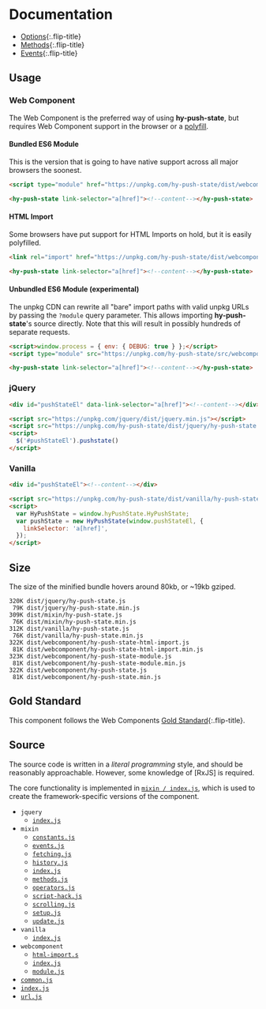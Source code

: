 # Documentation

* [Options](options.md){:.flip-title}
* [Methods](methods.md){:.flip-title}
* [Events](events.md){:.flip-title}

## Usage
### Web Component
The Web Component is the preferred way of using **hy-push-state**, but requires Web Component support in the browser or a [polyfill](https://github.com/webcomponents/webcomponentsjs).

#### Bundled ES6 Module
This is the version that is going to have native support across all major browsers the soonest.

~~~html
<script type="module" href="https://unpkg.com/hy-push-state/dist/webcomponent/hy-push-state-module.min.js"></script>

<hy-push-state link-selector="a[href]"><!--content--></hy-push-state>
~~~

#### HTML Import
Some browsers have put support for HTML Imports on hold, but it is easily polyfilled.

~~~html
<link rel="import" href="https://unpkg.com/hy-push-state/dist/webcomponent/hy-push-state.min.html">

<hy-push-state link-selector="a[href]"><!--content--></hy-push-state>
~~~

#### Unbundled ES6 Module (experimental)
The unpkg CDN can rewrite all "bare" import paths with valid unpkg URLs by passing the `?module` query parameter.
This allows importing **hy-push-state**'s source directly.
Note that this will result in possibly hundreds of separate requests.

~~~html
<script>window.process = { env: { DEBUG: true } };</script>
<script type="module" src="https://unpkg.com/hy-push-state/src/webcomponent/module?module"></script>

<hy-push-state link-selector="a[href]"><!--content--></hy-push-state>
~~~

### jQuery

~~~html
<div id="pushStateEl" data-link-selector="a[href]"><!--content--></div>

<script src="https://unpkg.com/jquery/dist/jquery.min.js"></script>
<script src="https://unpkg.com/hy-push-state/dist/jquery/hy-push-state.min.js"></script>
<script>
  $('#pushStateEl').pushstate()
</script>
~~~

### Vanilla
~~~html
<div id="pushStateEl"><!--content--></div>

<script src="https://unpkg.com/hy-push-state/dist/vanilla/hy-push-state.min.js"></script>
<script>
  var HyPushState = window.hyPushState.HyPushState;
  var pushState = new HyPushState(window.pushStateEl, {
    linkSelector: 'a[href]',
  });
</script>
~~~


## Size
The size of the minified bundle hovers around 80kb, or ~19kb gziped.

```
320K dist/jquery/hy-push-state.js
 79K dist/jquery/hy-push-state.min.js
309K dist/mixin/hy-push-state.js
 76K dist/mixin/hy-push-state.min.js
312K dist/vanilla/hy-push-state.js
 76K dist/vanilla/hy-push-state.min.js
322K dist/webcomponent/hy-push-state-html-import.js
 81K dist/webcomponent/hy-push-state-html-import.min.js
323K dist/webcomponent/hy-push-state-module.js
 81K dist/webcomponent/hy-push-state-module.min.js
322K dist/webcomponent/hy-push-state.js
 81K dist/webcomponent/hy-push-state.min.js
```


## Gold Standard
This component follows the Web Components [Gold Standard](gold-standard.md){:.flip-title}.


## Source
The source code is written in a *literal programming* style, and should be reasonably approachable.
However, some knowledge of [RxJS] is required.

The core functionality is implemented in [`mixin / index.js`](source/mixin/README.md),
which is used to create the framework-specific versions of the component.

* `jquery`
  * [`index.js`](source/jquery/README.md)
* `mixin`
  * [`constants.js`](source/mixin/constants.md)
  * [`events.js`](source/mixin/events.md)
  * [`fetching.js`](source/mixin/fetching.md)
  * [`history.js`](source/mixin/history.md)
  * [`index.js`](source/mixin/README.md)
  * [`methods.js`](source/mixin/methods.md)
  * [`operators.js`](source/mixin/operators.md)
  * [`script-hack.js`](source/mixin/script-hack.md)
  * [`scrolling.js`](source/mixin/scrolling.md)
  * [`setup.js`](source/mixin/setup.md)
  * [`update.js`](source/mixin/update.md)
* `vanilla`
  * [`index.js`](source/vanilla/README.md)
* `webcomponent`
  * [`html-import.s`](source/webcomponent/html-import.md)
  * [`index.js`](source/webcomponent/README.md)
  * [`module.js`](source/webcomponent/module.md)
* [`common.js`](source/common.md)
* [`index.js`](source/README.md)
* [`url.js`](source/url.md)
